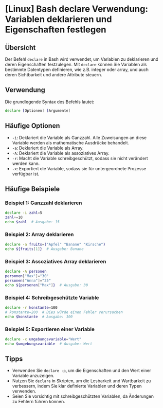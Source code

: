 # [Linux] Bash declare Verwendung: Variablen deklarieren und Eigenschaften festlegen

## Übersicht
Der Befehl `declare` in Bash wird verwendet, um Variablen zu deklarieren und deren Eigenschaften festzulegen. Mit `declare` können Sie Variablen als bestimmte Datentypen definieren, wie z.B. integer oder array, und auch deren Sichtbarkeit und andere Attribute steuern.

## Verwendung
Die grundlegende Syntax des Befehls lautet:

```bash
declare [Optionen] [Argumente]
```

## Häufige Optionen
- `-i`: Deklariert die Variable als Ganzzahl. Alle Zuweisungen an diese Variable werden als mathematische Ausdrücke behandelt.
- `-a`: Deklariert die Variable als Array.
- `-A`: Deklariert die Variable als assoziatives Array.
- `-r`: Macht die Variable schreibgeschützt, sodass sie nicht verändert werden kann.
- `-x`: Exportiert die Variable, sodass sie für untergeordnete Prozesse verfügbar ist.

## Häufige Beispiele

### Beispiel 1: Ganzzahl deklarieren
```bash
declare -i zahl=5
zahl+=10
echo $zahl  # Ausgabe: 15
```

### Beispiel 2: Array deklarieren
```bash
declare -a fruits=("Apfel" "Banane" "Kirsche")
echo ${fruits[1]}  # Ausgabe: Banane
```

### Beispiel 3: Assoziatives Array deklarieren
```bash
declare -A personen
personen["Max"]="30"
personen["Anna"]="25"
echo ${personen["Max"]}  # Ausgabe: 30
```

### Beispiel 4: Schreibgeschützte Variable
```bash
declare -r konstante=100
# konstante=200  # Dies würde einen Fehler verursachen
echo $konstante  # Ausgabe: 100
```

### Beispiel 5: Exportieren einer Variable
```bash
declare -x umgebungsvariable="Wert"
echo $umgebungsvariable  # Ausgabe: Wert
```

## Tipps
- Verwenden Sie `declare -p`, um die Eigenschaften und den Wert einer Variable anzuzeigen.
- Nutzen Sie `declare` in Skripten, um die Lesbarkeit und Wartbarkeit zu verbessern, indem Sie klar definierte Variablen und deren Typen verwenden.
- Seien Sie vorsichtig mit schreibgeschützten Variablen, da Änderungen zu Fehlern führen können.